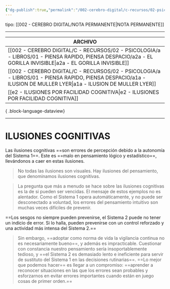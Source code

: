 ```yaml
---
{"dg-publish":true,"permalink":"/002-cerebro-digital/c-recursos/02-psicologia/a-libros/01-piensa-rapido-piensa-despacio/b-ilusiones-cognitivas/"}
---
```


tipo: [[002 - CEREBRO DIGITAL/NOTA PERMANENTE\|NOTA PERMANENTE]]

---

| ARCHIVO                                                                                                                                                             |
| ------------------------------------------------------------------------------------------------------------------------------------------------------------------- |
| [[002 - CEREBRO DIGITAL/C - RECURSOS/02 - PSICOLOGIA/a - LIBROS/01 - PIENSA RAPIDO, PIENSA DESPACIO/a2a - EL GORILLA INVISIBLE\|a2a - EL GORILLA INVISIBLE]]     |
| [[002 - CEREBRO DIGITAL/C - RECURSOS/02 - PSICOLOGIA/a - LIBROS/01 - PIENSA RAPIDO, PIENSA DESPACIO/a1a - ILUSION DE MULLER LYER\|a1a - ILUSION DE MULLER LYER]] |
| [[e2 - ILUSIONES POR FACILIDAD COGNITIVA\|e2 - ILUSIONES POR FACILIDAD COGNITIVA]]                                                                               |

{ .block-language-dataview}

---
# ILUSIONES COGNITIVAS

Las ilusiones cognitivas ==son errores de percepción debido a la autonomía del Sistema 1==. Este es ==malo en pensamiento lógico y estadístico==, llevándonos a caer en estas ilusiones. 

> No todas las ilusiones son visuales. Hay ilusiones del pensamiento, que denominamos ilusiones cognitivas.

> La pregunta que más a menudo se hace sobre las ilusiones cognitivas es la de si pueden ser vencidas. El mensaje de estos ejemplos no es alentador. Como el Sistema 1 opera automáticamente, y no puede ser desconectado a voluntad, los errores del pensamiento intuitivo son muchas veces difíciles de prevenir.

==Los sesgos no siempre pueden prevenirse, el Sistema 2 puede no tener un indicio de error. Si lo halla, pueden prevenirse con un control reforzado y una actividad más intensa del Sistema 2.==

> Sin embargo, ==adoptar como norma de vida la vigilancia continua no es necesariamente bueno==, y además es impracticable. Cuestionar con constancia nuestro pensamiento sería insoportablemente tedioso, y ==el Sistema 2 es demasiado lento e ineficiente para servir de sustituto del Sistema 1 en las decisiones rutinarias==. ==Lo mejor que podemos hacer== es llegar a un compromiso: ==aprender a reconocer situaciones en las que los errores sean probables y esforzarnos en evitar errores importantes cuando están en juego cosas de primer orden.==
